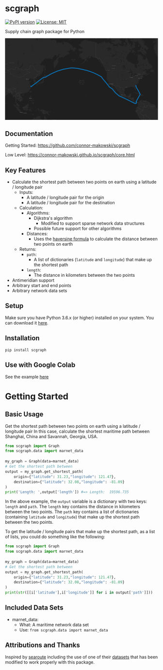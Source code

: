 # scgraph
[![PyPI version](https://badge.fury.io/py/scgraph.svg)](https://badge.fury.io/py/scgraph)
[![License: MIT](https://img.shields.io/badge/License-MIT-yellow.svg)](https://opensource.org/licenses/MIT)

Supply chain graph package for Python


![scgraph](https://raw.githubusercontent.com/connor-makowski/scgraph/main/static/scgraph.png)

## Documentation

Getting Started: https://github.com/connor-makowski/scgraph

Low Level: https://connor-makowski.github.io/scgraph/core.html


## Key Features

- Calculate the shortest path between two points on earth using a latitude / longitude pair
    - Inputs:
        - A latitude / longitude pair for the origin
        - A latitude / longitude pair for the destination
    - Calculation:
        - Algorithms:
            - Dijkstra's algorithm
                - Modified to support sparse network data structures
            - Possible future support for other algorithms
        - Distances:
            - Uses the [haversine formula](https://en.wikipedia.org/wiki/Haversine_formula) to calculate the distance between two points on earth
    - Returns:
        - `path`:
            - A list of dictionaries (`latitude` and `longitude`) that make up the shortest path
        - `length`:
            - The distance in kilometers between the two points
- Antimeridian support
- Arbitrary start and end points
- Arbitrary network data sets
    


## Setup

Make sure you have Python 3.6.x (or higher) installed on your system. You can download it [here](https://www.python.org/downloads/).

## Installation

```
pip install scgraph
```

## Use with Google Colab

See the example [here](https://colab.research.google.com/github/connor-makowski/scgraph/blob/main/example.ipynb) 

# Getting Started

## Basic Usage

Get the shortest path between two points on earth using a latitude / longitude pair
In this case, calculate the shortest maritime path between Shanghai, China and Savannah, Georgia, USA.

```py
from scgraph import Graph
from scgraph.data import marnet_data

my_graph = Graph(data=marnet_data)
# Get the shortest path between 
output = my_graph.get_shortest_path(
    origin={"latitude": 31.23,"longitude": 121.47}, 
    destination={"latitude": 32.08,"longitude": -81.09}
)
print('Length: ',output['length']) #=> Length:  19596.735
```

In the above example, the `output` variable is a dictionary with two keys: `length` and `path`. The `length` key contains the distance in kilometers between the two points. The `path` key contains a list of dictionaries (containing `latitude` and `longitude`) that make up the shortest path between the two points.

To get the latitude / longitude pairs that make up the shortest path, as a list of lists, you could do something like the following:

```py
from scgraph import Graph
from scgraph.data import marnet_data

my_graph = Graph(data=marnet_data)
# Get the shortest path between 
output = my_graph.get_shortest_path(
    origin={"latitude": 31.23,"longitude": 121.47}, 
    destination={"latitude": 32.08,"longitude": -81.09}
)
print(str([[i['latitude'],i['longitude']] for i in output['path']]))
```

## Included Data Sets

- marnet_data:
    - What: A maritime network data set
    - Use: `from scgraph.data import marnet_data`

## Attributions and Thanks
Inspired by [searoute](https://github.com/genthalili/searoute-py) including the use of one of their [datasets](https://github.com/genthalili/searoute-py/blob/main/searoute/data/marnet_densified_v2_old.geojson) that has been modified to work properly with this package.
